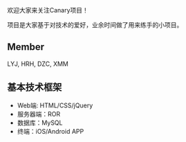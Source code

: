 欢迎大家来关注Canary项目！

项目是大家基于对技术的爱好，业余时间做了用来练手的小项目。

## Member

LYJ, HRH, DZC, XMM

## 基本技术框架
* Web端: HTML/CSS/jQuery
* 服务器端：ROR
* 数据库：MySQL
* 终端：iOS/Android APP

